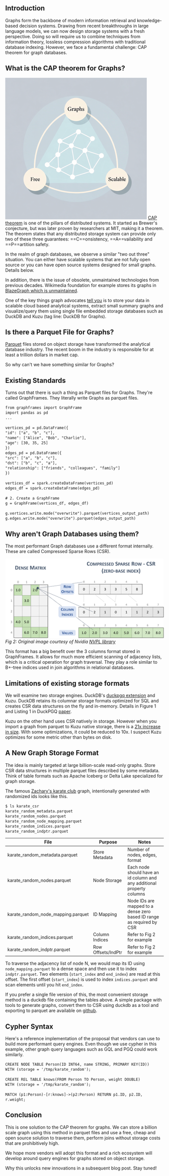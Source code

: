 ## Introduction

Graphs form the backbone of modern information retrieval and knowledge-based decision systems. Drawing from recent breakthroughs in large language models, we can now design storage systems with a fresh perspective. Doing so will require us to combine techniques from information theory, lossless compression algorithms with traditional database indexing. However, we face a fundamental challenge: CAP theorem for graph databases.


## What is the CAP theorem for Graphs?

![CAP theorem for graphs](../assets/img/2025-09-16-graph-cap.png)
[CAP theorem](https://en.wikipedia.org/wiki/CAP_theorem) is one of the pillars of distributed systems. It started as Brewer's conjecture, but was later proven by researchers at MIT, making it a theorem. The theorem states that any distributed storage system can provide only two of these three guarantees: ==C==onsistency, ==A==vailability and ==P==artition safety.

In the realm of graph databases, we observe a similar "two out three" situation. You can either have scalable systems that are not fully open source or you can have open source systems designed for small graphs. Details below.

In addition, there is the issue of obsolete, unmaintained technologies from previous decades. Wikimedia foundation for example stores its graphs in [BlazeGraph which is unmaintained](https://phabricator.wikimedia.org/T206560).

One of the key things graph advocates [tell you](https://x.com/arundsharma/status/1956213958756729278) is to store your data in scalable cloud based analytical systems, extract small summary graphs and visualize/query them using single file embedded storage databases such as DuckDB and Kuzu (tag line: DuckDB for Graphs).

## Is there a Parquet File for Graphs?

[Parquet](https://parquet.apache.org/) files stored on object storage have transformed the analytical database industry. The recent boom in the industry is responsible for at least a trillion dollars in market cap.

So why can't we have something similar for Graphs?

## Existing Standards

Turns out that there is such a thing as Parquet files for Graphs. They're called GraphFrames. They literally write Graphs as parquet files.

```
from graphframes import GraphFrame  
import pandas as pd  
...

vertices_pd = pd.DataFrame({  
"id": ["a", "b", "c"],  
"name": ["Alice", "Bob", "Charlie"],  
"age": [30, 35, 25]  
})  
edges_pd = pd.DataFrame({  
"src": ["a", "b", "c"],  
"dst": ["b", "c", "a"],  
"relationship": ["friends", "colleagues", "family"]  
})  
  
vertices_df = spark.createDataFrame(vertices_pd)  
edges_df = spark.createDataFrame(edges_pd)  
  
# 2. Create a GraphFrame  
g = GraphFrame(vertices_df, edges_df)  
  
g.vertices.write.mode("overwrite").parquet(vertices_output_path)  
g.edges.write.mode("overwrite").parquet(edges_output_path)
```
## Why aren't Graph Databases using them?

The most performant Graph databases use a different format internally. These are called Compressed Sparse Rows (CSR). 

![CSR format](../assets/img/2025-09-16-csr.png)
*Fig 2: Original image courtesy of Nvidia [NVPL library](https://docs.nvidia.com/nvpl/latest/sparse/storage_format/sparse_matrix.html)*

This format has a big benefit over the 3 columns format stored in GraphFrames. It allows for much more efficient scanning of adjacency lists, which is a critical operation for graph traversal. They play a role similar to B+-tree indices used in join algorithms in relational databases.

## Limitations of existing storage formats

We will examine two storage engines. DuckDB's [duckpgq extension](https://duckpgq.org/) and Kuzu. DuckDB retains its columnar storage formats optimized for SQL and creates CSR data structures on the fly and in-memory. Details in Figure 1 and Listing 1 in DuckPGQ [paper](https://www.cidrdb.org/cidr2023/papers/p66-wolde.pdf).

Kuzu on the other hand uses CSR natively in storage. However when you import a graph from parquet to Kuzu native storage, there is a [21x increase in size](https://github.com/kuzudb/kuzu/issues/5743). With some optimizations, it could be reduced to 10x. I suspect Kuzu optimizes for some metric other than bytes on disk.


## A New Graph Storage Format

The idea is mainly targeted at large billion-scale read-only graphs. Store CSR data structures in multiple parquet files described by some metadata. Think of table formats such as Apache Iceberg or Delta Lake specialized for graph storage.

The famous [Zachary's karate club](https://en.wikipedia.org/wiki/Zachary%27s_karate_club) graph, intentionally generated with randomized ids looks like this.

```
$ ls karate_csr
karate_random_metadata.parquet
karate_random_nodes.parquet
karate_random_node_mapping.parquet
karate_random_indices.parquet
karate_random_indptr.parquet
```

| File                               | Purpose            | Notes                                                                  |
| ---------------------------------- | ------------------ | ---------------------------------------------------------------------- |
| karate_random_metadata.parquet     | Store Metadata     | Number of nodes, edges, format                                         |
| karate_random_nodes.parquet        | Node Storage       | Each node should have an id column and any additional property columns |
| karate_random_node_mapping.parquet | ID Mapping         | Node IDs are mapped to a dense zero based ID range as required by CSR  |
| karate_random_indices.parquet      | Column Indices     | Refer to Fig 2 for example                                             |
| karate_random_indptr.parquet       | Row Offsets/IndPtr | Refer to Fig 2 for example                                             |

To traverse the adjacency list of node N, we would map its ID using `node_mapping.parquet` to a dense space and then use it to index `indptr.parquet`. Two elements (`start_index` and `end_index`) are read at this offset. The first offset (`start_index`) is used to index `indices.parquet` and scan elements until you hit `end_index`.

If you prefer a single file version of this, the most convenient storage method is a duckdb file containing the tables above. A simple package with tools to generate graphs, convert them to CSR using duckdb as a tool and exporting to parquet are available on [github](https://github.com/adsharma/graph-std/).

## Cypher Syntax

Here's a reference implementation of the proposal that vendors can use to build more performant query engines. Even though we use cypher in this example, other graph query languages such as GQL and PGQ could work similarly.

```
CREATE NODE TABLE Person(ID INT64, name STRING, PRIMARY KEY(ID))
WITH (storage = '/tmp/karate_random');

CREATE REL TABLE knows(FROM Person TO Person, weight DOUBLE)
WITH (storage = '/tmp/karate_random');

MATCH (p1:Person)-[r:knows]->(p2:Person) RETURN p1.ID, p2.ID, r.weight;
```
## Conclusion

This is one solution to the CAP theorem for graphs. We can store a billion scale graph using this method in parquet files and use a free, cheap and open source solution to traverse them, perform joins without storage costs that are prohibitively high.

We hope more vendors will adopt this format and a rich ecosystem will develop around query engines for graphs stored on object storage.

Why this unlocks new innovations in a subsequent blog post. Stay tuned!
